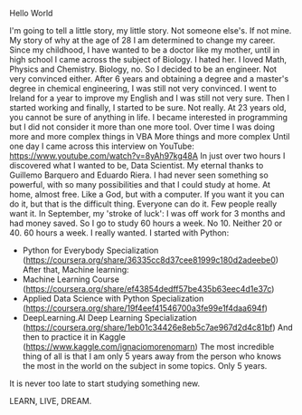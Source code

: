 Hello World

I'm going to tell a little story, my little story.
Not someone else's.
If not mine.
My story of why at the age of 28 I am determined to change my career.
Since my childhood, I have wanted to be a doctor like my mother, until in high school I came across the subject of Biology.
I hated her.
I loved Math, Physics and Chemistry. Biology, no.
So I decided to be an engineer. Not very convinced either.
After 6 years and obtaining a degree and a master's degree in chemical engineering, I was still not very convinced.
I went to Ireland for a year to improve my English and I was still not very sure.
Then I started working and finally, I started to be sure.
Not really.
At 23 years old, you cannot be sure of anything in life.
I became interested in programming but I did not consider it more than one more tool.
Over time I was doing more and more complex things in VBA
More things and more complex
Until one day I came across this interview on YouTube: https://www.youtube.com/watch?v=8yAh97kg48A
In just over two hours I discovered what I wanted to be, Data Scientist. My eternal thanks to Guillemo Barquero and Eduardo Riera.
I had never seen something so powerful, with so many possibilities and that I could study at home.
At home, almost free.
Like a God, but with a computer.
If you want it you can do it, but that is the difficult thing.
Everyone can do it.
Few people really want it.
In September, my 'stroke of luck': I was off work for 3 months and had money saved. So I go to study 60 hours a week.
No 10.
Neither 20 or 40.
60 hours a week.
I really wanted.
I started with Python:
-	Python for Everybody Specialization (https://coursera.org/share/36335cc8d37cee81999c180d2adeebe0)
After that, Machine learning:
-	Machine Learning Course (https://coursera.org/share/ef43854dedff57be435b63eec4d1e37c)
-	Applied Data Science with Python Specialization (https://coursera.org/share/19f4eef41546700a3fe99e1f4daa694f)
-	DeepLearning.AI Deep Learning Specialization (https://coursera.org/share/1eb01c34426e8eb5c7ae967d2d4c81bf)
And then to practice it in Kaggle (https://www.kaggle.com/ignaciomorenomarn)
The most incredible thing of all is that I am only 5 years away from the person who knows the most in the world on the subject in some topics.
Only 5 years.

It is never too late to start studying something new.

LEARN, LIVE, DREAM.
